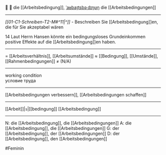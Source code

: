 🏢 🔴 die [[Arbeitsbedingung]], [ˈaʁbaɪ̯tsbəˌdɪŋʊŋ](https://youglish.com/pronounce/Arbeitsbedingung/german)
die [[Arbeitsbedingungen]]

---
*[[01-C1-Schreiben-T2-M#^11|^]]* - Beschreiben Sie [[Arbeitsbedingung]]en, die für Sie akzeptabel wären

14 Laut Herrn Hansen könnte ein bedingungsloses Grundeinkommen positive Effekte auf die [[Arbeitsbedingung]]en haben.  

---
= [[Arbeitsverhältnis]], [[Arbeitsumstände]]
≈ [[Bedingung]], [[Umstände]], [[Rahmenbedingungen]]
≠ (N/A)

---
working condition  
условие труда

---
[[Arbeitsbedingungen verbessern]], [[Arbeitsbedingungen schaffen]]

---
[[Arbeit]]|`s`|[[bedingung]]
[[Arbeitsbedingung]]


---
N: die [[Arbeitsbedingung]], die [[Arbeitsbedingungen]]
A: die [[Arbeitsbedingung]], die [[Arbeitsbedingungen]]
G: der [[Arbeitsbedingung]], der [[Arbeitsbedingungen]]
D: der [[Arbeitsbedingung]], den [[Arbeitsbedingungen]]


#Feminin 